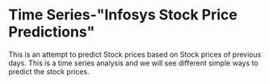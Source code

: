 # Time Series-"Infosys Stock Price Predictions"
This is an attempt to predict Stock prices based on Stock prices of previous days. This is a time series analysis and we will see different simple ways to predict the stock prices. 
